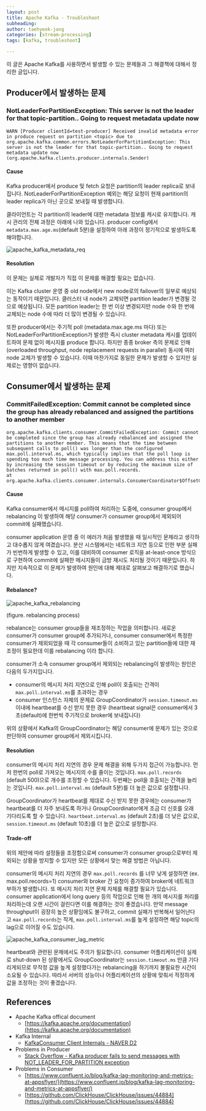 ```yaml
---
layout: post
title: Apache Kafka - Troubleshoot 
subheading: 
author: taehyeok-jang
categories: [stream-processing]
tags: [kafka, troubleshoot]

---
```


 

이 글은 Apache Kafka를 사용하면서 발생할 수 있는 문제들과 그 해결책에 대해서 정리한 글입니다. 



## Producer에서 발생하는 문제 

### NotLeaderForPartitionException: This server is not the leader for that topic-partition.. Going to request metadata update now 

```
WARN [Producer clientId=test-producer] Received invalid metadata error in produce request on partition <topic> due to org.apache.kafka.common.errors.NotLeaderForPartitionException: This server is not the leader for that topic-partition.. Going to request metadata update now (org.apache.kafka.clients.producer.internals.Sender)
```



#### Cause

Kafka producer에서 produce 및 fetch 요청은 partition의 leader replica로 보내집니다. NotLeaderForPartitionException 예외는 해당 요청이 현재 partition의 leader replica가 아닌 곳으로 보내질 때 발생합니다.

클라이언트는 각 partition의 leader에 대한 metadata 정보를 캐시로 유지합니다. 캐시 관리의 전체 과정은 아래에 나와 있습니다. producer config에서 `metadata.max.age.ms`(default 5분)을 설정하여 아래 과정이 정기적으로 발생하도록 해야합니다.

![apache_kafka_metadata_req](https://github.com/taehyeok-jang/taehyeok-jang.github.io/assets/31732943/37c27ac2-897b-4cc3-b392-5b54c843a272)



#### Resolution 

이 문제는 실제로 개발자가 직접 이 문제를 해결할 필요는 없습니다. 

이는 Kafka cluster 운영 중 old node에서 new node로의 failover의 일부로 예상되는 동작이기 때문입니다. 클러스터 내 node가 교체되면 partition leader가 변경될 것으로 예상됩니다. 모든 partition leader는 한 번 이상 변경되지만 node 수와 한 번에 교체되는 node 수에 따라 더 많이 변경될 수 있습니다.

또한 producer에서는 주기적 poll (metadata.max.age.ms 마다) 또는 NotLeaderForPartitionException가 발생한 즉시 cluster metadata 캐시를 업데이트하여 문제 없이 메시지를 produce 합니다. 하지만 종종 broker 측의 문제로 인해 (overloaded throughput, node replacement requests in parallel) 동시에 여러 node 교체가 발생할 수 있습니다. 이때 마찬가지로 동일한 문제가 발생할 수 있지만 실제로는 영향이 없습니다. 



## Consumer에서 발생하는 문제 

### CommitFailedException: Commit cannot be completed since the group has already rebalanced and assigned the partitions to another member

```
org.apache.kafka.clients.consumer.CommitFailedException: Commit cannot be completed since the group has already rebalanced and assigned the partitions to another member. This means that the time between subsequent calls to poll() was longer than the configured max.poll.interval.ms, which typically implies that the poll loop is spending too much time message processing. You can address this either by increasing the session timeout or by reducing the maximum size of batches returned in poll() with max.poll.records.
at org.apache.kafka.clients.consumer.internals.ConsumerCoordinator$OffsetCommitResponseHandler.handle(ConsumerCoordinator.java:775)
```



#### Cause 

Kafka consumer에서 메시지를 poll하여 처리하는 도중에, consumer group에서 rebalancing 이 발생하여 해당 consumer가 consumer group에서 제외되어 commit에 실패했습니다.

consumer application 운영 중 이 에러가 처음 발생했을 때 일시적인 문제라고 생각하고 대수롭지 않게 여겼습니다. 분산 시스템에서는 네트워크 지연 등으로 인한 부분 실패가 빈번하게 발생할 수 있고, 이를 대비하여 consumer 로직을 at-least-once 방식으로 구현하여 commit에 실패한 메시지들이 금방 재시도 처리될 것이기 때문입니다. 하지만 지속적으로 이 문제가 발생하여 원인에 대해 제대로 살펴보고 해결하기로 했습니다.



#### Rebalance? 

![apache_kafka_rebalancing](https://github.com/taehyeok-jang/taehyeok-jang.github.io/assets/31732943/b3f3865c-2b27-4595-a9e4-90cda5312a1b)

(figure. rebalancing process)

rebalance는 consumer group들을 재조정하는 작업을 의미합니다. 새로운 consumer가 consumer group에 추가되거나, consumer consumer에서 특정한 consumer가 제외되었을 때 각 consumer들이 소비하고 있는 partition들에 대한 재조정이 필요한데 이를 rebalancing 이라 합니다.

consumer가 소속 consumer group에서 제외되는 rebalancing이 발생하는 원인은 다음의 두가지입니다.

- consumer의 메시지 처리 지연으로 인해 poll이 호출되는 간격이 `max.poll.interval.ms`를 초과하는 경우
- consumer 인스턴스 자체의 문제로 GroupCoordinator가 `session.timeout.ms` 이내에 heartbeat를 수신 받지 못한 경우 (heartbeat signal은 consumer에서 3초(default)에 한번씩 주기적으로 broker에 보내집니다)

위의 상황에서 Kafka의 GroupCoordinator는 해당 consumer에 문제가 있는 것으로 판단하여 consumer group에서 제외시킵니다. 



#### Resolution 

consumer의 메시지 처리 지연의 경우 문제 해결을 위해 두가지 접근이 가능합니다. 먼저 한번의 poll로 가져오는 메시지의 수를 줄이는 것입니다. `max.poll.records` (default 500)으로 개수를 조정할 수 있습니다. 두번째는 poll을 호출되는 간격을 늘리는 것입니다. `max.poll.interval.ms` (default 5분)를 더 높은 값으로 설정합니다.

GroupCoordinator가 heartbeat를 제대로 수신 받지 못한 경우에는 consumer가 heartbeat를 더 자주 보내도록 하거나 GroupCoordinator에게 조금 더 신호를 오래 기다리도록 할 수 있습니다. `heartbeat.interval.ms` (default 2초)를 더 낮은 값으로, `session.timeout.ms` (default 10초)를 더 높은 값으로 설정합니다. 



#### Trade-off

위의 제안에 따라 설정들을 조정함으로써 consumer가 consumer group으로부터 제외되는 상황을 방지할 수 있지만 모든 상황에서 맞는 해결 방법은 아닙니다.

consumer의 메시지 처리 지연의 경우 `max.poll.records` 를 너무 낮게 설정하면 (ex. max.poll.records=1) consumer와 broker 간 요청이 증가하여 broker에 네트워크 부하가 발생합니다. 또 메시지 처리 지연 문제 자체를 해결할 필요가 있습니다. consumer application에서 long query 등의 작업으로 인해 한 개의 메시지를 처리를 처리하는데 오랜 시간이 걸린다면 이를 해결하는 것이 좋겠습니다. 만약 message throughput이 굉장히 높은 상황임에도 불구하고, commit 실패가 반복해서 일어난다고 `max.poll.records`는 작게, `max.poll.interval.ms`를 높게 설정하면 해당 topic의 lag으로 이어질 수도 있습니다.

![apache_kafka_consumer_lag_metric](https://github.com/taehyeok-jang/taehyeok-jang.github.io/assets/31732943/dc28c892-1f62-4e56-8d67-5e60601c08dc)

heartbeat와 관련된 문제에서도 주의가 필요합니다. consumer 어플리케이션이 실제로 shut-down 된 상황에서도 GroupCoordinator는 `session.timeout.ms` 만큼 기다리게되므로 무작정 값을 높게 설정했다가는 rebalancing을 하기까지 불필요한 시간이 소요될 수 있습니다. 따라서 서버의 성능이나 어플리케이션의 상황에 맞춰서 적정하게 값을 조정하는 것이 좋겠습니다. 



## References

- Apache Kafka offical document 
  - [https://kafka.apache.org/documentation](https://kafka.apache.org/documentation)
- Kafka Internal 
  - [KafkaConsumer Client Internals - NAVER D2](https://d2.naver.com/helloworld/0974525)
- Problems in Producer 
  - [Stack Overflow - Kafka producer fails to send messages with NOT_LEADER_FOR_PARTITION exception](https://stackoverflow.com/questions/61798565/kafka-producer-fails-to-send-messages-with-not-leader-for-partition-exception)
- Problems in Consumer 
  - [https://www.confluent.io/blog/kafka-lag-monitoring-and-metrics-at-appsflyer/](https://www.confluent.io/blog/kafka-lag-monitoring-and-metrics-at-appsflyer/)
  - [https://github.com/ClickHouse/ClickHouse/issues/44884](https://github.com/ClickHouse/ClickHouse/issues/44884)





